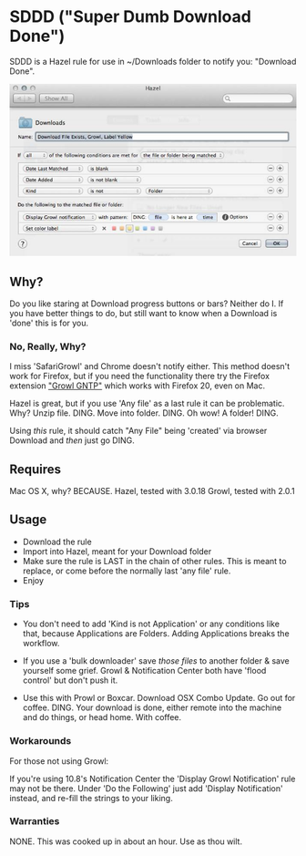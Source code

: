 # SDDD ("Super Dumb Download Done") #


SDDD is a Hazel rule for use in ~/Downloads folder to notify you: "Download Done". 

![SDDD](README.jpg)

## Why?

Do you like staring at Download progress buttons or bars? Neither do I. If you have better things to do, but still want to know when a Download is 'done' this is for you.

### No, Really, Why?

I miss 'SafariGrowl' and Chrome doesn't notify either. This method doesn't work for Firefox, but if you need the functionality there try the Firefox extension ["Growl GNTP"](https://addons.mozilla.org/en-US/firefox/addon/growlgntp/) which works with Firefox 20, even on Mac.

Hazel is great, but if you use 'Any file' as a last rule it can be problematic. Why? Unzip file. DING. Move into folder. DING. Oh wow! A folder! DING. 

Using *this* rule, it should catch "Any File" being 'created' via browser Download and *then* just go DING.

## Requires

Mac OS X, why? BECAUSE.
Hazel, tested with 3.0.18
Growl, tested with 2.0.1

## Usage

- Download the rule
- Import into Hazel, meant for your Download folder
- Make sure the rule is LAST in the chain of other rules. This is meant to replace, or come before the normally last 'any file' rule.
- Enjoy

### Tips

- You don't need to add 'Kind is not Application' or any conditions like that, because Applications are Folders. Adding Applications breaks the workflow.

- If you use a 'bulk downloader' save *those files* to another folder & save yourself some grief. Growl & Notification Center both have 'flood control' but don't push it.

- Use this with Prowl or Boxcar. Download OSX Combo Update. Go out for coffee. DING. Your download is done, either remote into the machine and do things, or head home. With coffee.

### Workarounds

For those not using Growl:

If you're using 10.8's Notification Center the 'Display Growl Notification' rule may not be there. Under 'Do the Following' just add 'Display Notification' instead, and re-fill the strings to your liking.

### Warranties

NONE. This was cooked up in about an hour. Use as thou wilt.





